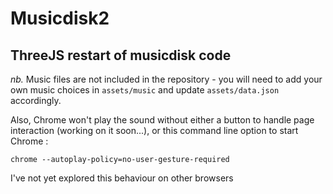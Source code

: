 # Musicdisk2
## ThreeJS restart of musicdisk code

_nb._ Music files are not included in the repository - you will need to add your own music choices in `assets/music` and update `assets/data.json` accordingly.

Also, Chrome won't play the sound without either a button to handle page interaction (working on it soon...), or this command line option to start Chrome : 

`chrome --autoplay-policy=no-user-gesture-required`

I've not yet explored this behaviour on other browsers
